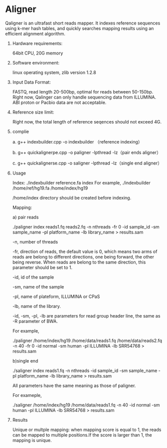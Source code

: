# Aligner

Qaligner is an ultrafast short reads mapper. It indexes reference sequences using k-mer hash tables, and quickly searches mapping results using an efficient alignment algorithm. 

1. Hardware requirements:

	64bit CPU,
	20G memory

2. Software environment:

	linux operating system, zlib version 1.2.8

3. Input Data Format:

	FASTQ, read length 20-500bp, optimal for reads between 50-150bp. Right now, Qalinger can only handle sequencing data from ILLUMINA. ABI proton or Pacbio data are not acceptable. 

4. Reference size limit:

	Right now, the total length of reference seqences should not exceed 4G. 

5. complie

	a.  g++ indexbuilder.cpp -o indexbuilder （reference indexing）
	
	b.  g++ quickalignerpe.cpp -o paligner -lpthread -lz（pair ends aligner）
	
	c.  g++ quickalignerse.cpp -o saligner -lpthread -lz（single end aligner）

5. Usage

	Index:
		./indexbuilder	reference.fa index 
	For example,
		 ./indexbuilder /home/ref/hg19.fa /home/index/hg19

	/home/index directory should be created before indexing.

	Mapping:

	a) pair reads 

	./paligner index reads1.fq reads2.fq -n nthreads -fr 0 -id sample_id -sm sample_name -pl platform_name -lb library_name > results.sam

	-n, number of threads

	-fr, direction of reads, the default value is 0, which means two arms of reads are belong to different directions, one being forward, the other being reverse. When reads are belong to the same direction, this parameter should be set to 1.

	-id, id of the sample

	-sm, name of the sample

	-pl, name of plateform, ILLUMINA or CPaS

	-lb, name of the library.

	-id, -sm, -pl, -lb are parameters for read group header line, the same as -R parameter of BWA.

	For example,

	./paligner /home/index/hg19 /home/data/reads1.fq /home/data/reads2.fq -n 40 -fr 0 -id normal -sm human -pl ILLUMINA -lb SRR54768 > results.sam

	b)single end

	./saligner index reads1.fq -n nthreads -id sample_id -sm sample_name -pl platform_name -lb library_name > results.sam

	All parameters have the same meaning as those of paligner. 

	For exameple,

	./saligner /home/index/hg19 /home/data/reads1.fq -n 40 -id normal -sm human -pl ILLUMINA -lb SRR54768 > results.sam

6. Results 

	Unique or multple mapping: when mapping score is equal to 1, the reads can be mapped to multiple positions.If the score is larger than 1, the mapping is unique.
